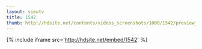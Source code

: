 ```yaml
---
layout: sieutv
title: 1542
thumb: http://hdsite.net/contents/videos_screenshots/1000/1542/preview_360p.mp4.jpg
---
```

{% include iframe src='http://hdsite.net/embed/1542' %}
 
